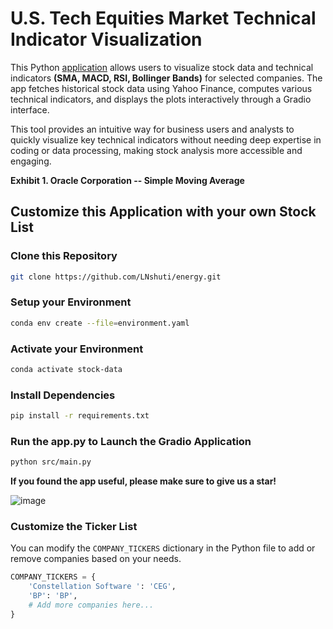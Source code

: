 # U.S. Tech Equities Market Technical Indicator Visualization 

This Python [application](https://leoncensh-energy.hf.space) allows users to visualize stock data and technical indicators **(SMA, MACD, RSI, Bollinger Bands)** for selected companies. The app fetches historical stock data using Yahoo Finance, computes various technical indicators, and displays the plots interactively through a Gradio interface.

This tool provides an intuitive way for business users and analysts to quickly visualize key technical indicators without needing deep expertise in coding or data processing, making stock analysis more accessible and engaging.


**Exhibit 1. Oracle Corporation -- Simple Moving Average**


## Customize this Application with your own Stock List

### Clone this Repository

```bash
git clone https://github.com/LNshuti/energy.git
```

### Setup your Environment
```bash
conda env create --file=environment.yaml
```

### Activate your Environment
```bash
conda activate stock-data
```

### Install Dependencies
```bash 
pip install -r requirements.txt
```

### Run the **app.py** to Launch the Gradio Application
```bash 
python src/main.py
```

**If you found the app useful, please make sure to give us a star!**

![image](https://github.com/user-attachments/assets/0cf41a00-0abb-4223-a8f0-fd3b10bea6d5)


### Customize the Ticker List
You can modify the `COMPANY_TICKERS` dictionary in the Python file to add or remove companies based on your needs.

```python
COMPANY_TICKERS = {
    'Constellation Software ': 'CEG',
    'BP': 'BP',
    # Add more companies here...
}
```

